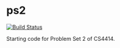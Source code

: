 ps2
===

[![Build Status](https://travis-ci.org/cs4414/ps2.svg?branch=master)](https://travis-ci.org/cs4414/ps2)

Starting code for Problem Set 2 of CS4414.
